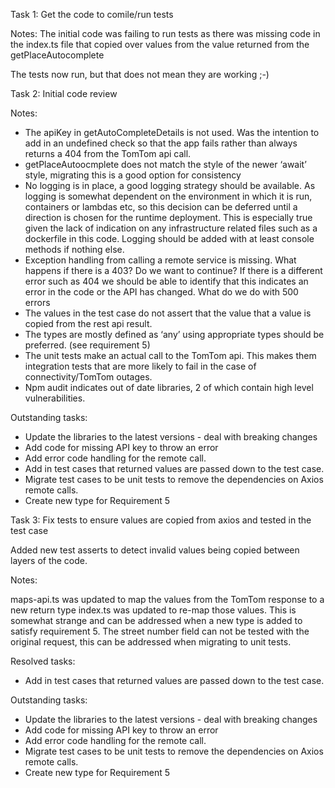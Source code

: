 Task 1: Get the code to comile/run tests

Notes: The initial code was failing to run tests as there was missing code in the index.ts file that 
copied over values from the value returned from the getPlaceAutocomplete

The tests now run, but that does not mean they are working ;-)


Task 2: Initial code review

Notes: 

- The apiKey in getAutoCompleteDetails is not used.
  Was the intention to add in an undefined check so that the app fails rather than always returns a 404 from the TomTom api call.
- getPlaceAutoocmplete does not match the style of the newer ‘await’ style, migrating this is a good option for consistency
- No logging is in place, a good logging strategy should be available. As logging is somewhat dependent on the environment in which it is run, containers or lambdas etc, so this decision can be deferred until a direction is chosen for the runtime deployment. This is especially true given the lack of indication on any infrastructure related files such as a dockerfile in this code.
  Logging should be added with at least console methods if nothing else.
- Exception handling from calling a remote service is missing. What happens if there is a 403? Do we want to continue? If there is a different error such as 404 we should be able to identify that this indicates an error in the code or the API has changed. What do we do with 500 errors
- The values in the test case do not assert that the value that a value is copied from the rest api result.
- The types are mostly defined as ‘any’ using appropriate types should be preferred. (see requirement 5)
- The unit tests make an actual call to the TomTom api. This makes them integration tests that are more likely to fail in the case of connectivity/TomTom outages.
- Npm audit indicates out of date libraries, 2 of which contain high level vulnerabilities.

Outstanding tasks:

- Update the libraries to the latest versions - deal with breaking changes
- Add code for missing API key to throw an error
- Add error code handling for the remote call.
- Add in test cases that returned values are passed down to the test case.
- Migrate test cases to be unit tests to remove the dependencies on Axios remote calls.
- Create new type for Requirement 5


Task 3: Fix tests to ensure values are copied from axios and tested in the test case

Added new test asserts to detect invalid values being copied between layers of the code.

Notes:

maps-api.ts was updated to map the values from the TomTom response to a new return type
index.ts was updated to re-map those values. This is somewhat strange and can be addressed when a new type is added to satisfy requirement 5.
The street number field can not be tested with the original request, this can be addressed when migrating to unit tests.


Resolved tasks:

- Add in test cases that returned values are passed down to the test case.

Outstanding tasks:

- Update the libraries to the latest versions - deal with breaking changes
- Add code for missing API key to throw an error
- Add error code handling for the remote call.
- Migrate test cases to be unit tests to remove the dependencies on Axios remote calls.
- Create new type for Requirement 5


